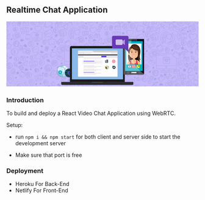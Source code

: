 ## Realtime Chat Application

![Vedio](https://github.com/amisha26/React-Vedio-App/blob/master/client/public/vedio.jpg)

### Introduction

To build and deploy a React Video Chat Application using WebRTC.

Setup:
- run ```npm i && npm start``` for both client and server side to start the development server
 * Make sure that port is free 

### Deployment

* Heroku For Back-End
* Netlify For Front-End